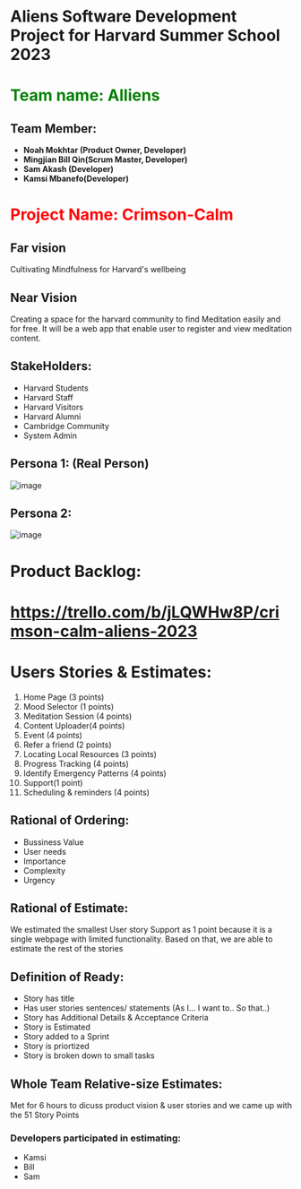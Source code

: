 # Aliens Software Development Project for Harvard Summer School 2023
##
# <font color="Green"> Team name: Alliens </font>

## **Team Member:**

- **Noah Mokhtar (Product Owner, Developer)** 
- **Mingjian Bill Qin(Scrum Master, Developer)** 
- **Sam Akash (Developer)** 
- **Kamsi Mbanefo(Developer)**


# <font color="red"> Project Name: Crimson-Calm </font>

## **Far vision**
 Cultivating Mindfulness for Harvard's wellbeing

## **Near Vision**
Creating a space for the harvard community to find Meditation easily and for free. It will be a web app that enable user to register and view meditation content. 

## **StakeHolders:**
- Harvard Students
- Harvard Staff 
- Harvard Visitors
- Harvard Alumni
- Cambridge Community
- System Admin

## **Persona 1: (Real Person)**
![image](https://github.com/rhit-qin13/Aliens/assets/112580159/30e277d6-0f08-4ae8-974b-773a24f4702d)

## **Persona 2:**
![image](https://github.com/rhit-qin13/Aliens/assets/112580159/ce1246f6-2ec6-425f-9bd0-94cf4aad1d78)

# **Product Backlog:**
# https://trello.com/b/jLQWHw8P/crimson-calm-aliens-2023


# **Users Stories & Estimates:**
1. Home Page (3 points)
2. Mood Selector (1 points)
3. Meditation Session (4 points)
4. Content Uploader(4 points)
5. Event (4 points)
6. Refer a friend (2 points)
7. Locating Local Resources (3 points)
8. Progress Tracking (4 points)
9. Identify Emergency Patterns (4 points)
10. Support(1 point)
11. Scheduling & reminders (4 points)

## **Rational of Ordering:**
- Bussiness Value
- User needs
- Importance
- Complexity
- Urgency 
## **Rational of Estimate:**
 We estimated the smallest User story Support as 1 point because it is a single webpage with limited functionality. 
 Based on that, we are able to estimate the rest of the stories 
 
## **Definition of Ready:**
- Story has title
- Has user stories sentences/ statements (As I… I want to.. So that..)
- Story has Additional Details & Acceptance Criteria
- Story is Estimated 
- Story added to a Sprint
- Story is priortized
- Story is broken down to small tasks

## Whole Team Relative-size Estimates: 
Met for 6 hours to dicuss product vision & user 
stories and we came up with the 51 Story Points 

### **Developers participated in estimating:**
- Kamsi
- Bill
- Sam
